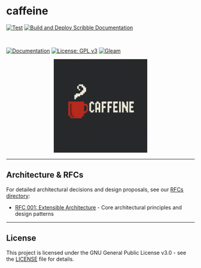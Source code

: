 # caffeine

[![Test](https://github.com/Brickell-Research/caffeine/actions/workflows/test.yml/badge.svg)](https://github.com/Brickell-Research/caffeine/actions/workflows/test.yml)
[![Build and Deploy Scribble Documentation](https://github.com/Brickell-Research/caffeine/actions/workflows/docs.yml/badge.svg)](https://github.com/Brickell-Research/caffeine/actions/workflows/docs.yml)

<br>

[![Documentation](https://img.shields.io/badge/docs-read%20the%20docs-blue?style=for-the-badge&logo=readthedocs&logoColor=white)](https://caffeine.docs.brickellresearch.org/)
[![License: GPL v3](https://img.shields.io/badge/License-GPLv3-blue.svg?style=for-the-badge)](https://www.gnu.org/licenses/gpl-3.0)
[![Gleam](https://img.shields.io/badge/Gleam-FFAFF3?style=for-the-badge&logo=gleam&logoColor=black)](https://gleam.run/)

<div align="center">
<img src="images/caffeine_icon.png" alt="Caffeine Icon" width="250" height="250">
</div>

***

## Architecture & RFCs

For detailed architectural decisions and design proposals, see our [RFCs directory](rfcs/):

- [RFC 001: Extensible Architecture](rfcs/001_Extensible_Architecture.md) - Core architectural principles and design patterns
***

## License

This project is licensed under the GNU General Public License v3.0 - see the [LICENSE](LICENSE) file for details.


